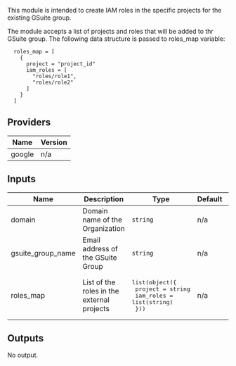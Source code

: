 This module is intended to create IAM roles in the specific projects for the existing GSuite group.

The module accepts a list of projects and roles that will be added to thr GSuite group. The following data structure is passed to roles_map variable:

```
  roles_map = [
    {
      project = "project_id"
      iam_roles = [
        "roles/role1",
        "roles/role2"
      ]
    }
  ]
```

## Providers

| Name | Version |
|------|---------|
| google | n/a |

## Inputs

| Name | Description | Type | Default | Required |
|------|-------------|------|---------|:-----:|
| domain | Domain name of the Organization | `string` | n/a | yes |
| gsuite\_group\_name | Email address of the GSuite Group | `string` | n/a | yes |
| roles\_map | List of the roles in the external projects | <pre>list(object({<br>    project      = string<br>    iam_roles = list(string)<br>  }))<br></pre> | n/a | yes |

## Outputs

No output.

